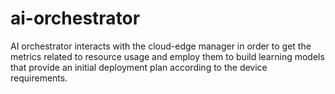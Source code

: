 # ai-orchestrator
AI orchestrator interacts with the cloud-edge manager in order to get the metrics related to resource usage and employ them to build learning models that provide an initial deployment plan according to the device requirements.
